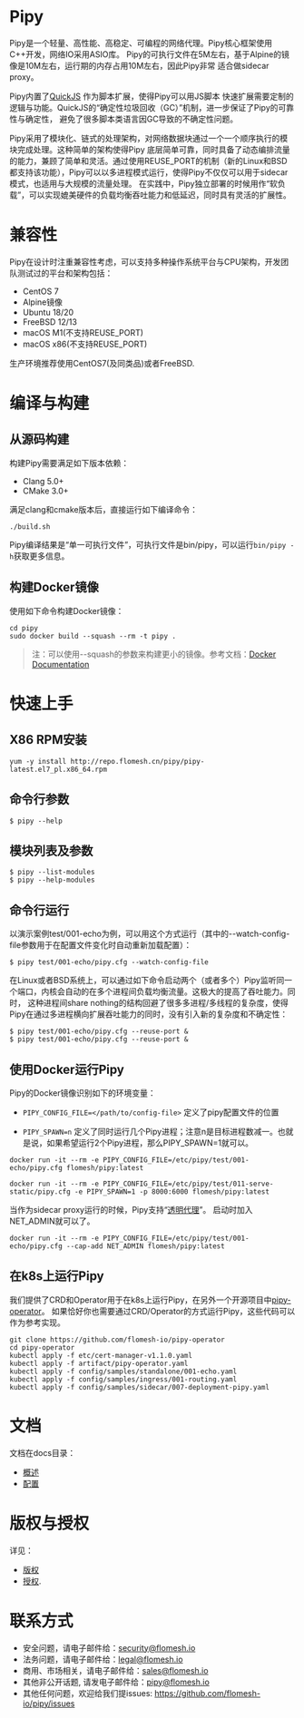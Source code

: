 # Pipy

Pipy是一个轻量、高性能、高稳定、可编程的网络代理。Pipy核心框架使用C++开发，网络IO采用ASIO库。
Pipy的可执行文件在5M左右，基于Alpine的镜像是10M左右，运行期的内存占用10M左右，因此Pipy非常
适合做sidecar proxy。

Pipy内置了[QuickJS](https://github.com/bellard/quickjs) 作为脚本扩展，使得Pipy可以用JS脚本
快速扩展需要定制的逻辑与功能。QuickJS的“确定性垃圾回收（GC）”机制，进一步保证了Pipy的可靠性与确定性，
避免了很多脚本类语言因GC导致的不确定性问题。

Pipy采用了模块化、链式的处理架构，对网络数据块通过一个一个顺序执行的模块完成处理。这种简单的架构使得Pipy
底层简单可靠，同时具备了动态编排流量的能力，兼顾了简单和灵活。通过使用REUSE_PORT的机制（新的Linux和BSD
都支持该功能），Pipy可以以多进程模式运行，使得Pipy不仅仅可以用于sidecar模式，也适用与大规模的流量处理。
在实践中，Pipy独立部署的时候用作“软负载”，可以实现媲美硬件的负载均衡吞吐能力和低延迟，同时具有灵活的扩展性。

# 兼容性

Pipy在设计时注重兼容性考虑，可以支持多种操作系统平台与CPU架构，开发团队测试过的平台和架构包括：

* CentOS 7
* Alpine镜像
* Ubuntu 18/20
* FreeBSD 12/13
* macOS M1(不支持REUSE_PORT)
* macOS x86(不支持REUSE_PORT)

生产环境推荐使用CentOS7(及同类品)或者FreeBSD.

# 编译与构建

## 从源码构建

构建Pipy需要满足如下版本依赖：

* Clang 5.0+
* CMake 3.0+

满足clang和cmake版本后，直接运行如下编译命令：

```
./build.sh
```

Pipy编译结果是“单一可执行文件”，可执行文件是bin/pipy，可以运行`bin/pipy -h`获取更多信息。

## 构建Docker镜像

使用如下命令构建Docker镜像：

```
cd pipy
sudo docker build --squash --rm -t pipy .
```

> 注：可以使用--squash的参数来构建更小的镜像。参考文档：[Docker Documentation](https://docs.docker.com/engine/reference/commandline/image_build/)

# 快速上手

## X86 RPM安装

```
yum -y install http://repo.flomesh.cn/pipy/pipy-latest.el7_pl.x86_64.rpm
```

## 命令行参数

```
$ pipy --help
```

## 模块列表及参数

```
$ pipy --list-modules
$ pipy --help-modules
```

## 命令行运行

以演示案例test/001-echo为例，可以用这个方式运行（其中的--watch-config-file参数用于在配置文件变化时自动重新加载配置）：

```
$ pipy test/001-echo/pipy.cfg --watch-config-file
```

在Linux或者BSD系统上，可以通过如下命令启动两个（或者多个）Pipy监听同一个端口，内核会自动的在多个进程间负载均衡流量。这极大的提高了吞吐能力。同时，
这种进程间share nothing的结构回避了很多多进程/多线程的复杂度，使得Pipy在通过多进程横向扩展吞吐能力的同时，没有引入新的复杂度和不确定性：

```
$ pipy test/001-echo/pipy.cfg --reuse-port &
$ pipy test/001-echo/pipy.cfg --reuse-port &
```

## 使用Docker运行Pipy

Pipy的Docker镜像识别如下的环境变量：

* `PIPY_CONFIG_FILE=</path/to/config-file>` 定义了pipy配置文件的位置

* `PIPY_SPAWN=n` 定义了同时运行几个Pipy进程；注意n是目标进程数减一。也就是说，如果希望运行2个Pipy进程，那么PIPY_SPAWN=1就可以。

```
docker run -it --rm -e PIPY_CONFIG_FILE=/etc/pipy/test/001-echo/pipy.cfg flomesh/pipy:latest
```

```
docker run -it --rm -e PIPY_CONFIG_FILE=/etc/pipy/test/011-serve-static/pipy.cfg -e PIPY_SPAWN=1 -p 8000:6000 flomesh/pipy:latest
```

当作为sidecar proxy运行的时候，Pipy支持“[透明代理](https://www.kernel.org/doc/Documentation/networking/tproxy.txt)”。
启动时加入NET_ADMIN就可以了。

```
docker run -it --rm -e PIPY_CONFIG_FILE=/etc/pipy/test/001-echo/pipy.cfg --cap-add NET_ADMIN flomesh/pipy:latest
```

## 在k8s上运行Pipy

我们提供了CRD和Operator用于在k8s上运行Pipy，在另外一个开源项目中[pipy-operator](https://github.com/flomesh-io/pipy-operator)。
如果恰好你也需要通过CRD/Operator的方式运行Pipy，这些代码可以作为参考实现。

```
git clone https://github.com/flomesh-io/pipy-operator
cd pipy-operator
kubectl apply -f etc/cert-manager-v1.1.0.yaml
kubectl apply -f artifact/pipy-operator.yaml
kubectl apply -f config/samples/standalone/001-echo.yaml
kubectl apply -f config/samples/ingress/001-routing.yaml
kubectl apply -f config/samples/sidecar/007-deployment-pipy.yaml
```

# 文档

文档在docs目录：

* [概述](https://github.com/flomesh-io/pipy/blob/main/docs/overview.md)
* [配置](https://github.com/flomesh-io/pipy/blob/main/docs/configuration.md)

# 版权与授权

详见：
* [版权](https://github.com/flomesh-io/pipy/blob/main/COPYRIGHT) 
* [授权](https://github.com/flomesh-io/pipy/blob/main/LICENCE).

# 联系方式

* 安全问题，请电子邮件给：security@flomesh.io
* 法务问题，请电子邮件给：legal@flomesh.io
* 商用、市场相关，请电子邮件给：sales@flomesh.io
* 其他非公开话题, 请发电子邮件给：pipy@flomesh.io
* 其他任何问题，欢迎给我们提issues: https://github.com/flomesh-io/pipy/issues
